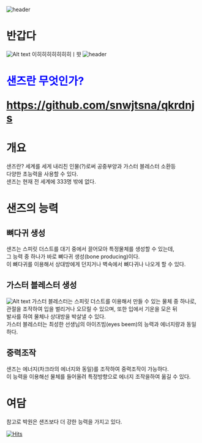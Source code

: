 ![header](https://capsule-render.vercel.app/api?type=wave&color=auto&height=300&section=header&text=문서준%20박원&fontSize=90)
# 반갑다
![Alt text](https://w.namu.la/s/c80fdba0c6ddeb12406e44c16cb11af88a33a04e67b9a7a171a5112db448c41d505c52a9c7e01ddad827d0dabde3d1d1fd8608ff85e5a7bd771725283678b05fc955a44497e8998a961f25d18d863ed9e39b823299fc1b64f55ab92ea9a8870f)
이히히히히히히히ㅣ햣 
![header](https://capsule-render.vercel.app/api?type=wave&color=auto&height=300&section=header&text=저는%20샌즈가조음&fontSize=90)


<h1><span style="color: #0000FF">샌즈란 무엇인가?</span> <br/>

https://github.com/snwjtsna/qkrdnjs



# 개요
샌즈란? 세계를 세게 내리친 인물(?)로써 공중부양과 가스터 블레스터 소환등
<br/>
다양한 초능력을 사용할 수 있다.<br/>
샌즈는 현재 전 세계에 333명 밖에 없다.
# 샌즈의 능력
## 뼈다귀 생성
샌즈는 스피릿 더스트를 대기 중에서 끌어모아 특정물체를 생성할 수 있는데, <br/>
그 능력 중 하나가 바로 뼈다귀 생성(bone producing)이다.<br/>
이 뼈다귀를 이용해서 상대방에게 던지거나 벽속에서 뼈다귀나 나오게 할 수 있다.
## 가스터 블레스터 생성
![Alt text](https://mblogthumb-phinf.pstatic.net/MjAxNjEyMTVfMjkz/MDAxNDgxNzYwNDQxMjgy.b_aAczHxvcRMODW8VKgwojf17OkmfOohhw-12oskzuIg.0eZvwPwO3rRbezTLS_TTfFUx_dyXgHKeoLNNB8T5sIsg.JPEG.sjzoner/undertale__gasterblaster_by_isaacjlitman-dan0eqt.jpg?type=w800)
가스터 블레스터는 스피릿 더스트를 이용해서 만들 수 있는 물체 중 하나로,<br/>
관절을 조작하여 입을 벌리거나 오므릴 수 있으며, 또한 입에서 기운을 모은 뒤<br/>
발사를 하여 물체나 상대방을 박살낼 수 있다.<br/>
가스터 블레스터는 최성한 선생님의 아이즈빔(eyes beem)의 능력과 에너지량과 동일하다.
## 중력조작
샌즈는 에너지(차크라의 에너지와 동일)를 조작하여 중력조작이 가능하다.<br/>
이 능력을 이용해선 물체를 들어올려 특정방향으로 에너지 조작을하여 옮길 수 있다.<br/>
# 여담
참고로 박원은 샌즈보다 더 강한 능력을 가지고 있다.

[![Hits](https://hits.seeyoufarm.com/api/count/incr/badge.svg?url=https%3A%2F%2Fgithub.com%2Fsnwjtsna%2Fqkrdnjs&count_bg=%2379C83D&title_bg=%23555555&icon=&icon_color=%23E7E7E7&title=hits&edge_flat=false)](https://hits.seeyoufarm.com)